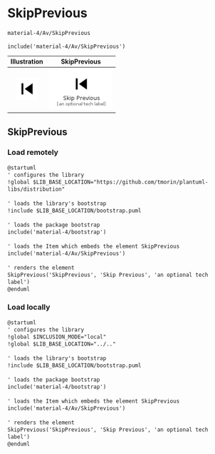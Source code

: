 # SkipPrevious


```text
material-4/Av/SkipPrevious
```

```text
include('material-4/Av/SkipPrevious')
```



| Illustration | SkipPrevious |
| :---: | :---: |
| ![illustration for Illustration](../../material-4/Av/SkipPrevious.png) | ![illustration for SkipPrevious](../../material-4/Av/SkipPrevious.Local.png) |




## SkipPrevious

### Load remotely
```plantuml
@startuml
' configures the library
!global $LIB_BASE_LOCATION="https://github.com/tmorin/plantuml-libs/distribution"

' loads the library's bootstrap
!include $LIB_BASE_LOCATION/bootstrap.puml

' loads the package bootstrap
include('material-4/bootstrap')

' loads the Item which embeds the element SkipPrevious
include('material-4/Av/SkipPrevious')

' renders the element
SkipPrevious('SkipPrevious', 'Skip Previous', 'an optional tech label')
@enduml
```

### Load locally
```plantuml
@startuml
' configures the library
!global $INCLUSION_MODE="local"
!global $LIB_BASE_LOCATION="../.."

' loads the library's bootstrap
!include $LIB_BASE_LOCATION/bootstrap.puml

' loads the package bootstrap
include('material-4/bootstrap')

' loads the Item which embeds the element SkipPrevious
include('material-4/Av/SkipPrevious')

' renders the element
SkipPrevious('SkipPrevious', 'Skip Previous', 'an optional tech label')
@enduml
```

